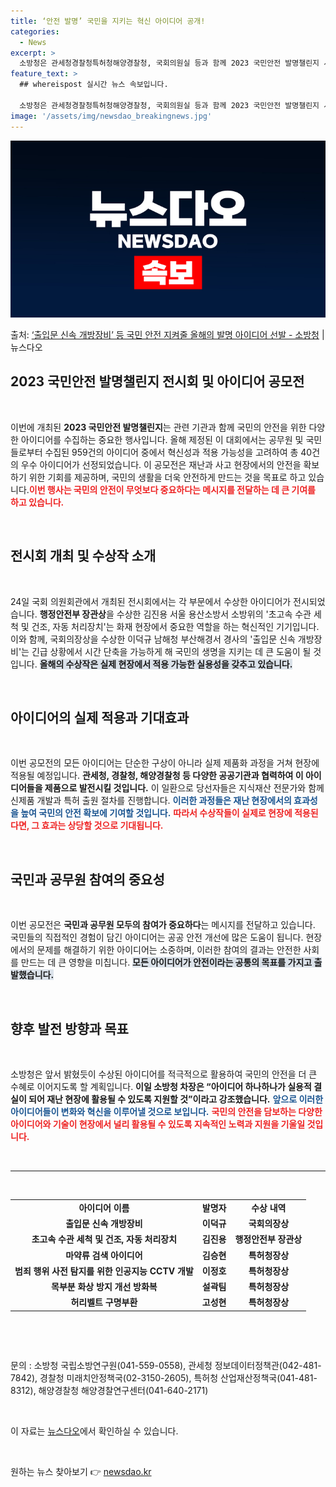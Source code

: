 ```yaml
---
title: ‘안전 발명’ 국민을 지키는 혁신 아이디어 공개!
categories:
  - News
excerpt: >
  소방청은 관세청경찰청특허청해양경찰청, 국회의원실 등과 함께 2023 국민안전 발명챌린지 시상식 및수상작 전시…
feature_text: >
  ## whereispost 실시간 뉴스 속보입니다.

  소방청은 관세청경찰청특허청해양경찰청, 국회의원실 등과 함께 2023 국민안전 발명챌린지 시상식 및수상작 전시…
image: '/assets/img/newsdao_breakingnews.jpg'
---
```


![뉴스다오 속보](/assets/img/newsdao_breakingnews.jpg)

<p>출처: <a href="https://newsdao.kr/2636" rel="dofollow">‘출입문 신속 개방장비’ 등 국민 안전 지켜줄 올해의 발명 아이디어 선발 - 소방청</a> | 뉴스다오</p>

<h2 data-ke-size="size26">2023 국민안전 발명챌린지 전시회 및 아이디어 공모전</h2>

<p data-ke-size="size16">&nbsp;</p>

이번에 개최된 <b>2023 국민안전 발명챌린지</b>는 관련 기관과 함께 국민의 안전을 위한 다양한 아이디어를 수집하는 중요한 행사입니다. 올해 제정된 이 대회에서는 공무원 및 국민들로부터 수집된 959건의 아이디어 중에서 혁신성과 적용 가능성을 고려하여 총 40건의 우수 아이디어가 선정되었습니다. 이 공모전은 재난과 사고 현장에서의 안전을 확보하기 위한 기회를 제공하며, 국민의 생활을 더욱 안전하게 만드는 것을 목표로 하고 있습니다.<b><span style="color: #ee2323;">이번 행사는 국민의 안전이 무엇보다 중요하다는 메시지를 전달하는 데 큰 기여를 하고 있습니다.</span></b> 

<p data-ke-size="size16">&nbsp;</p>

<h2 data-ke-size="size26">전시회 개최 및 수상작 소개</h2>

<p data-ke-size="size16">&nbsp;</p>

24일 국회 의원회관에서 개최된 전시회에서는 각 부문에서 수상한 아이디어가 전시되었습니다. <b>행정안전부 장관상</b>을 수상한 김진용 서울 용산소방서 소방위의 '초고속 수관 세척 및 건조, 자동 처리장치'는 화재 현장에서 중요한 역할을 하는 혁신적인 기기입니다. 이와 함께, 국회의장상을 수상한 이덕규 남해청 부산해경서 경사의 '출입문 신속 개방장비'는 긴급 상황에서 시간 단축을 가능하게 해 국민의 생명을 지키는 데 큰 도움이 될 것입니다. <b><span style="background-color: #21538527;">올해의 수상작은 실제 현장에서 적용 가능한 실용성을 갖추고 있습니다.</span></b>

<p data-ke-size="size16">&nbsp;</p>

<h2 data-ke-size="size26">아이디어의 실제 적용과 기대효과</h2>

<p data-ke-size="size16">&nbsp;</p>

이번 공모전의 모든 아이디어는 단순한 구상이 아니라 실제 제품화 과정을 거쳐 현장에 적용될 예정입니다. <b>관세청, 경찰청, 해양경찰청 등 다양한 공공기관과 협력하여 이 아이디어들을 제품으로 발전시킬 것입니다.</b> 이 일환으로 당선자들은 지식재산 전문가와 함께 신제품 개발과 특허 출원 절차를 진행합니다. <b><span style="color: #1a5490;">이러한 과정들은 재난 현장에서의 효과성을 높여 국민의 안전 확보에 기여할 것입니다.</span></b> <b><span style="color: #ee2323;">따라서 수상작들이 실제로 현장에 적용된다면, 그 효과는 상당할 것으로 기대됩니다.</span></b>

<p data-ke-size="size16">&nbsp;</p>

<h2 data-ke-size="size26">국민과 공무원 참여의 중요성</h2>

<p data-ke-size="size16">&nbsp;</p>

이번 공모전은 <b>국민과 공무원 모두의 참여가 중요하다</b>는 메시지를 전달하고 있습니다. 국민들의 직접적인 경험이 담긴 아이디어는 공공 안전 개선에 많은 도움이 됩니다. 현장에서의 문제를 해결하기 위한 아이디어는 소중하며, 이러한 참여의 결과는 안전한 사회를 만드는 데 큰 영향을 미칩니다. <b><span style="background-color: #21538527;">모든 아이디어가 안전이라는 공통의 목표를 가지고 출발했습니다.</span></b>

<p data-ke-size="size16">&nbsp;</p>

<h2 data-ke-size="size26">향후 발전 방향과 목표</h2>

<p data-ke-size="size16">&nbsp;</p>

소방청은 앞서 밝혔듯이 수상된 아이디어를 적극적으로 활용하여 국민의 안전을 더 큰 수혜로 이어지도록 할 계획입니다. <b>이일 소방청 차장은 “아이디어 하나하나가 실용적 결실이 되어 재난 현장에 활용될 수 있도록 지원할 것”이라고 강조했습니다.</b> <b><span style="color: #1a5490;">앞으로 이러한 아이디어들이 변화와 혁신을 이루어낼 것으로 보입니다.</span></b> <b><span style="color: #ee2323;">국민의 안전을 담보하는 다양한 아이디어와 기술이 현장에서 널리 활용될 수 있도록 지속적인 노력과 지원을 기울일 것입니다.</span></b>

<p data-ke-size="size16">&nbsp;</p>

<hr>

<p data-ke-size="size16">&nbsp;</p>

<table style="width: 100%; border-collapse: collapse;">
  <tr>
    <td style="text-align: center; height: 17px;"><b>아이디어 이름</b></td>
    <td style="text-align: center; height: 17px;"><b>발명자</b></td>
    <td style="text-align: center; height: 17px;"><b>수상 내역</b></td>
  </tr>
  <tr>
    <td style="text-align: center; height: 17px;"><b>출입문 신속 개방장비</b></td>
    <td style="text-align: center; height: 17px;"><b>이덕규</b></td>
    <td style="text-align: center; height: 17px;"><b>국회의장상</b></td>
  </tr>
  <tr>
    <td style="text-align: center; height: 17px;"><b>초고속 수관 세척 및 건조, 자동 처리장치</b></td>
    <td style="text-align: center; height: 17px;"><b>김진용</b></td>
    <td style="text-align: center; height: 17px;"><b>행정안전부 장관상</b></td>
  </tr>
  <tr>
    <td style="text-align: center; height: 17px;"><b>마약류 검색 아이디어</b></td>
    <td style="text-align: center; height: 17px;"><b>김승현</b></td>
    <td style="text-align: center; height: 17px;"><b>특허청장상</b></td>
  </tr>
  <tr>
    <td style="text-align: center; height: 17px;"><b>범죄 행위 사전 탐지를 위한 인공지능 CCTV 개발</b></td>
    <td style="text-align: center; height: 17px;"><b>이정호</b></td>
    <td style="text-align: center; height: 17px;"><b>특허청장상</b></td>
  </tr>
  <tr>
    <td style="text-align: center; height: 17px;"><b>목부분 화상 방지 개선 방화복</b></td>
    <td style="text-align: center; height: 17px;"><b>설곽팀</b></td>
    <td style="text-align: center; height: 17px;"><b>특허청장상</b></td>
  </tr>
  <tr>
    <td style="text-align: center; height: 17px;"><b>허리벨트 구명부환</b></td>
    <td style="text-align: center; height: 17px;"><b>고성현</b></td>
    <td style="text-align: center; height: 17px;"><b>특허청장상</b></td>
  </tr>
</table>

<p data-ke-size="size16">&nbsp;</p>

<p data-ke-size="size16">&nbsp;</p>

<p data-ke-size="size16">문의 : 소방청 국립소방연구원(041-559-0558), 관세청 정보데이터정책관(042-481-7842), 경찰청 미래치안정책국(02-3150-2605), 특허청 산업재산정책국(041-481-8312), 해양경찰청 해양경찰연구센터(041-640-2171)</p>

<p data-ke-size="size16">&nbsp;</p>

<p data-ke-size="size16">이 자료는 <a href="https://newsdao.kr/2636" target="_blank" rel="noopener noreferrer">뉴스다오</a>에서 확인하실 수 있습니다.</p>

<p data-ke-size="size16">&nbsp;</p> 

원하는 뉴스 찾아보기 👉 <a href="https://newsdao.kr" rel="dofollow">newsdao.kr</a>


